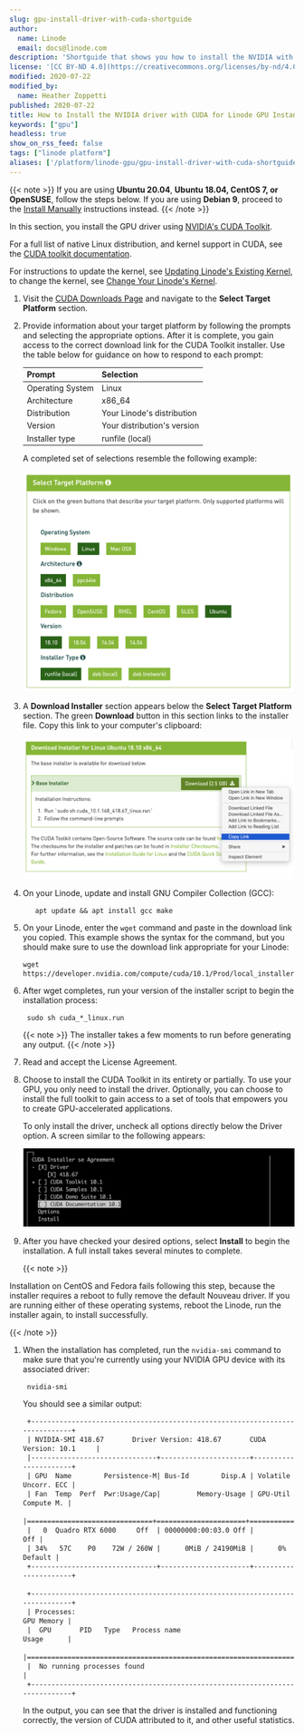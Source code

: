```yaml
---
slug: gpu-install-driver-with-cuda-shortguide
author:
  name: Linode
  email: docs@linode.com
description: 'Shortguide that shows you how to install the NVIDIA with CUDA for Linode GPU Instances.'
license: '[CC BY-ND 4.0](https://creativecommons.org/licenses/by-nd/4.0)'
modified: 2020-07-22
modified_by:
  name: Heather Zoppetti
published: 2020-07-22
title: How to Install the NVIDIA driver with CUDA for Linode GPU Instances
keywords: ["gpu"]
headless: true
show_on_rss_feed: false
tags: ["linode platform"]
aliases: ['/platform/linode-gpu/gpu-install-driver-with-cuda-shortguide/']
---
```


{{< note >}}
If you are using **Ubuntu 20.04**, **Ubuntu 18.04, CentOS 7, or OpenSUSE**, follow the steps below. If you are using **Debian 9**, proceed to the [Install Manually](/docs/products/compute/gpu/guides/install-nvidia-drivers-manually) instructions instead.
{{< /note >}}

In this section, you install the GPU driver using [NVIDIA's CUDA Toolkit](https://developer.nvidia.com/cuda-toolkit).

For a full list of native Linux distribution, and kernel support in CUDA, see the [CUDA toolkit documentation](https://docs.nvidia.com/cuda/cuda-installation-guide-linux/index.html#system-requirements).

For instructions to update the kernel, see [Updating Linode's Existing Kernel](/docs/guides/update-kernel/), to change the kernel, see [Change Your Linode's Kernel](/docs/guides/how-to-change-your-linodes-kernel/).

1. Visit the [CUDA Downloads Page](https://developer.nvidia.com/cuda-downloads) and navigate to the **Select Target Platform** section.

1. Provide information about your target platform by following the prompts and selecting the appropriate options. After it is complete, you gain access to the correct download link for the CUDA Toolkit installer. Use the table below for guidance on how to respond to each prompt:

    | **Prompt** | **Selection** |
    |--------|-----------|
    | Operating System | Linux |
    | Architecture | x86_64 |
    | Distribution | Your Linode's distribution |
    | Version | Your distribution's version |
    | Installer type | runfile (local) |

    A completed set of selections resemble the following example:

    ![CUDA Downloads Page - Select Target Platform](cuda-downloads-select-target-platform.png "CUDA Downloads Page - Select Target Platform")

1.  A **Download Installer** section appears below the **Select Target Platform** section. The green **Download** button in this section links to the installer file. Copy this link to your computer's clipboard:

    ![Copy Download Link](copy-cuda-installer-download-link.png "Copy Download Link")

1. On your Linode, update and install GNU Compiler Collection (GCC):

          apt update && apt install gcc make

1.  On your Linode, enter the `wget` command and paste in the download link you copied. This example shows the syntax for the command, but you should make sure to use the download link appropriate for your Linode:

        wget https://developer.nvidia.com/compute/cuda/10.1/Prod/local_installers/cuda_10.1.168_418.67_linux.run

1. After wget completes, run your version of the installer script to begin the installation process:

        sudo sh cuda_*_linux.run

    {{< note >}}
The installer takes a few moments to run before generating any output.
{{< /note >}}

1. Read and accept the License Agreement.

1. Choose to install the CUDA Toolkit in its entirety or partially. To use your GPU, you only need to install the driver. Optionally, you can choose to install the full toolkit to gain access to a set of tools that empowers you to create GPU-accelerated applications.

    To only install the driver, uncheck all options directly below the Driver option. A screen similar to the following appears:

    ![Cuda Installer](cuda-installer.png "Cuda Installer")

1. After you have checked your desired options, select **Install** to begin the installation. A full install takes several minutes to complete.

    {{< note >}}

Installation on CentOS and Fedora fails following this step, because the installer requires a reboot to fully remove the default Nouveau driver. If you are running either of these operating systems, reboot the Linode, run the installer again, to install successfully.

{{< /note >}}

1. When the installation has completed, run the `nvidia-smi` command to make sure that you're currently using your NVIDIA GPU device with its associated driver:

        nvidia-smi

    You should see a similar output:

        +-----------------------------------------------------------------------------+
        | NVIDIA-SMI 418.67       Driver Version: 418.67       CUDA Version: 10.1     |
        |-------------------------------+----------------------+----------------------+
        | GPU  Name        Persistence-M| Bus-Id        Disp.A | Volatile Uncorr. ECC |
        | Fan  Temp  Perf  Pwr:Usage/Cap|         Memory-Usage | GPU-Util  Compute M. |
        |===============================+======================+======================|
        |   0  Quadro RTX 6000     Off  | 00000000:00:03.0 Off |                  Off |
        | 34%   57C    P0    72W / 260W |      0MiB / 24190MiB |      0%      Default |
        +-------------------------------+----------------------+----------------------+

        +-----------------------------------------------------------------------------+
        | Processes:                                                       GPU Memory |
        |  GPU       PID   Type   Process name                             Usage      |
        |=============================================================================|
        |  No running processes found                                                 |
        +-----------------------------------------------------------------------------+

    In the output, you can see that the driver is installed and functioning correctly, the version of CUDA attributed to it, and other useful statistics.
